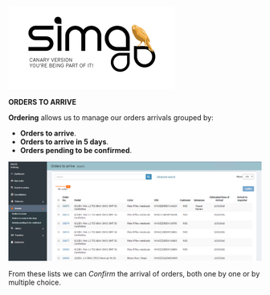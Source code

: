 ![Sima2 Canary version](Images/en-EN_simacanaryversionbn.png)  
  
**ORDERS TO ARRIVE**

**Ordering** allows us to manage our orders arrivals grouped by:  
  
 -  **Orders to arrive**.  
 - **Orders to arrive in 5 days**.  
 - **Orders pending to be confirmed**.  

![](Images/en-EN_Orderings_ordersarrivals.png)

From these lists we can _Confirm_ the arrival of orders, both one by one or by multiple choice.




